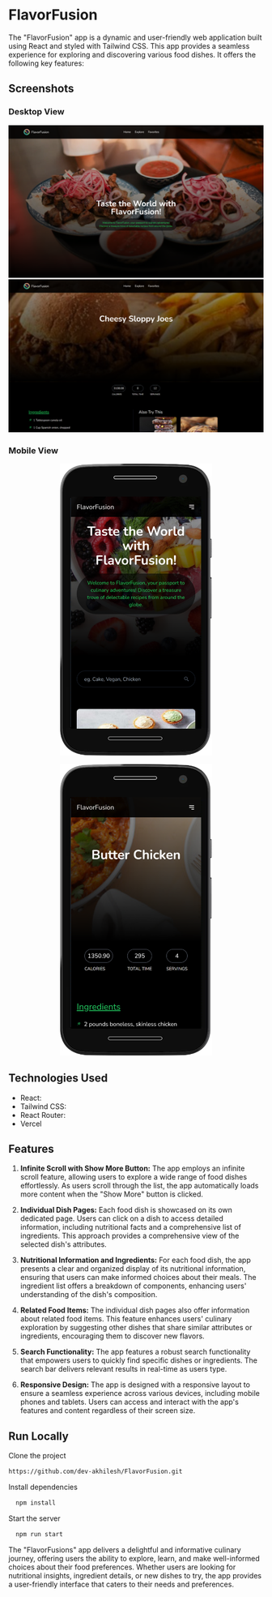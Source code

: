 # FlavorFusion

The "FlavorFusion" app is a dynamic and user-friendly web application built using React and styled with Tailwind CSS. This app provides a seamless experience for exploring and discovering various food dishes. It offers the following key features:


## Screenshots

### Desktop View

![FlavorFusion Desktop View](./src/images/home.png)
![FlavorFusion Desktop View](./src/images/solo.png)

### Mobile View
<p align="center">
  <img src="./src/images/mobile-home.png" alt="FlavorFusion Mobile View" width="300">
</p>
<p align="center">
  <img src="./src/images/mobile-solo.png" alt="FlavorFusion Mobile View" width="300">
</p>



## Technologies Used

- React:
- Tailwind CSS: 
- React Router: 
- Vercel


## Features

1. **Infinite Scroll with Show More Button:** The app employs an infinite scroll feature, allowing users to explore a wide range of food dishes effortlessly. As users scroll through the list, the app automatically loads more content when the "Show More" button is clicked. 

2. **Individual Dish Pages:** Each food dish is showcased on its own dedicated page. Users can click on a dish to access detailed information, including nutritional facts and a comprehensive list of ingredients. This approach provides a comprehensive view of the selected dish's attributes.

3. **Nutritional Information and Ingredients:** For each food dish, the app presents a clear and organized display of its nutritional information, ensuring that users can make informed choices about their meals. The ingredient list offers a breakdown of components, enhancing users' understanding of the dish's composition.

4. **Related Food Items:** The individual dish pages also offer information about related food items. This feature enhances users' culinary exploration by suggesting other dishes that share similar attributes or ingredients, encouraging them to discover new flavors.

5. **Search Functionality:** The app features a robust search functionality that empowers users to quickly find specific dishes or ingredients. The search bar delivers relevant results in real-time as users type.

6. **Responsive Design:** The app is designed with a responsive layout to ensure a seamless experience across various devices, including mobile phones and tablets. Users can access and interact with the app's features and content regardless of their screen size.


## Run Locally

Clone the project

```bash
https://github.com/dev-akhilesh/FlavorFusion.git
```

Install dependencies

```bash
  npm install
```

Start the server

```bash
  npm run start
```

The "FlavorFusions" app delivers a delightful and informative culinary journey, offering users the ability to explore, learn, and make well-informed choices about their food preferences. Whether users are looking for nutritional insights, ingredient details, or new dishes to try, the app provides a user-friendly interface that caters to their needs and preferences.
